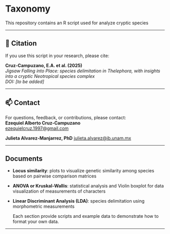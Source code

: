 # Taxonomy
This repository contains an R script used for analyze cryptic species

---

## 🧪 Citation

If you use this script in your research, please cite:

**Cruz-Campuzano, E.A. et al. (2025)**  
*Jigsaw Falling into Place: species delimitation in Thelephora, with insights into a cryptic Neotropical species complex*  
_DOI: [to be added]_

---

## 📫 Contact

For questions, feedback, or contributions, please contact:  
**Ezequiel Alberto Cruz-Campuzano**  
ezequielcruz.1997@gmail.com

**Julieta Alvarez-Manjarrez, PhD** 
julieta.alvarez@ib.unam.mx 

---
## Documents

- **Locus similarity**: plots to visualize genetic similarity among species based on pairwise comparison matrices 
- **ANOVA or Kruskal-Wallis**: statistical analysis and Violin boxplot for data visualization of measurements of characters
- **Linear Discriminant Analysis (LDA)**: species delimitation using morphometric measurements

  Each section provide scripts and example data to demonstrate how to format your own data.

---
